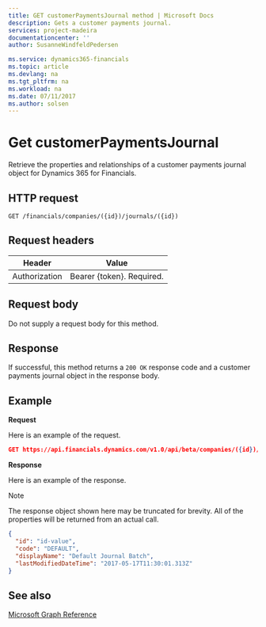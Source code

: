 ```yaml
---
title: GET customerPaymentsJournal method | Microsoft Docs
description: Gets a customer payments journal.
services: project-madeira
documentationcenter: ''
author: SusanneWindfeldPedersen

ms.service: dynamics365-financials
ms.topic: article
ms.devlang: na
ms.tgt_pltfrm: na
ms.workload: na
ms.date: 07/11/2017
ms.author: solsen
---
```


# Get customerPaymentsJournal
Retrieve the properties and relationships of a customer payments journal object for Dynamics 365 for Financials.

## HTTP request

```
GET /financials/companies/({id})/journals/({id})
```

## Request headers
|Header|Value|
|------|-----|
|Authorization  |Bearer {token}. Required. |

## Request body
Do not supply a request body for this method.

## Response
If successful, this method returns a ```200 OK``` response code and a customer payments journal object in the response body.

## Example

**Request**

Here is an example of the request.
```json
GET https://api.financials.dynamics.com/v1.0/api/beta/companies/({id})/customerPaymentsJournals/({id})
```

**Response**

Here is an example of the response. 

> [!NOTE]  
>   The response object shown here may be truncated for brevity. All of the properties will be returned from an actual call.

```json
{
  "id": "id-value",
  "code": "DEFAULT",
  "displayName": "Default Journal Batch",
  "lastModifiedDateTime": "2017-05-17T11:30:01.313Z"
}
```

## See also
[Microsoft Graph Reference](../api/dynamics_graph_reference.md)  
